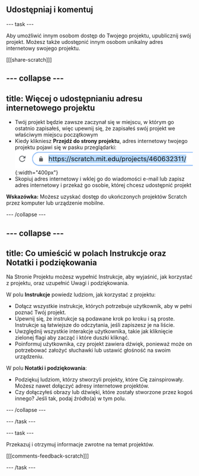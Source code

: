 ## Udostępniaj i komentuj

--- task ---

Aby umożliwić innym osobom dostęp do Twojego projektu, upublicznij swój projekt. Możesz także udostępnić innym osobom unikalny adres internetowy swojego projektu.

[[[share-scratch]]]

--- collapse ---
---
title: Więcej o udostępnianiu adresu internetowego projektu
---

+ Twój projekt będzie zawsze zaczynał się w miejscu, w którym go ostatnio zapisałeś, więc upewnij się, że zapisałeś swój projekt we właściwym miejscu początkowym
+ Kiedy klikniesz **Przejdź do strony projektu**, adres internetowy twojego projektu pojawi się w pasku przeglądarki: ![A web address.](images/from-me-webaddress.png){:width="400px"}
+ Skopiuj adres internetowy i wklej go do wiadomości e-mail lub zapisz adres internetowy i przekaż go osobie, której chcesz udostępnić projekt

**Wskazówka:** Możesz uzyskać dostęp do ukończonych projektów Scratch przez komputer lub urządzenie mobilne.

--- /collapse ---

--- collapse ---
---
title: Co umieścić w polach Instrukcje oraz Notatki i podziękowania
---

Na Stronie Projektu możesz wypełnić Instrukcje, aby wyjaśnić, jak korzystać z projektu, oraz uzupełnić Uwagi i podziękowania.

W polu **Instrukcje** powiedz ludziom, jak korzystać z projektu:
+ Dołącz wszystkie instrukcje, których potrzebuje użytkownik, aby w pełni poznać Twój projekt.
+ Upewnij się, że instrukcje są podawane krok po kroku i są proste. Instrukcje są łatwiejsze do odczytania, jeśli zapiszesz je na liście.
+ Uwzględnij wszystkie interakcje użytkownika, takie jak kliknięcie zielonej flagi aby zacząć i które duszki kliknąć.
+ Poinformuj użytkownika, czy projekt zawiera dźwięk, ponieważ może on potrzebować założyć słuchawki lub ustawić głośność na swoim urządzeniu.

W polu **Notatki i podziękowania**:
+ Podziękuj ludziom, którzy stworzyli projekty, które Cię zainspirowały. Możesz nawet dołączyć adresy internetowe projektów.
+ Czy dołączyłeś obrazy lub dźwięki, które zostały stworzone przez kogoś innego? Jeśli tak, podaj źródło(a) w tym polu.

--- /collapse ---

--- /task ---

--- task ---

Przekazuj i otrzymuj informacje zwrotne na temat projektów.

[[[comments-feedback-scratch]]]

--- /task ---


